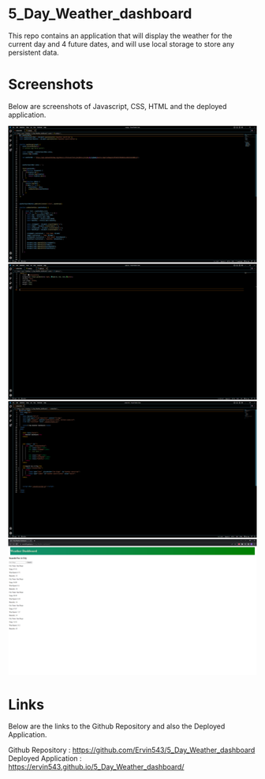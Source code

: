 # 5_Day_Weather_dashboard
This repo contains an application that will display the weather for the current day and 4 future dates, and will use local storage to store any persistent data. 

# Screenshots

Below are screenshots of Javascript, CSS, HTML and the deployed application.

![This is the Javascript Used in this Application](images/Javascript.PNG)
![This is the CSS Used in this Application](images/CSS.PNG)
![This is the HTML Used in this Application](images/Index.PNG)
![This is the Deployed Application](images/Deployed_Application.PNG)

# Links 

Below are the links to the Github Repository and also the Deployed Application.

Github Repository : https://github.com/Ervin543/5_Day_Weather_dashboard
Deployed Application : https://ervin543.github.io/5_Day_Weather_dashboard/
